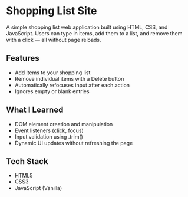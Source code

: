 # Shopping List Site

A simple shopping list web application built using HTML, CSS, and JavaScript. Users can type in items, add them to a list, and remove them with a click — all without page reloads.

## Features

- Add items to your shopping list
- Remove individual items with a Delete button
- Automatically refocuses input after each action
- Ignores empty or blank entries

## What I Learned

- DOM element creation and manipulation
- Event listeners (click, focus)
- Input validation using .trim()
- Dynamic UI updates without refreshing the page

## Tech Stack

- HTML5
- CSS3
- JavaScript (Vanilla)



